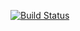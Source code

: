 [![Build Status](https://dev.azure.com/G526/udemy/_apis/build/status%2F25dec23webapp?branchName=master)](https://dev.azure.com/G526/udemy/_build/latest?definitionId=56&branchName=master)
